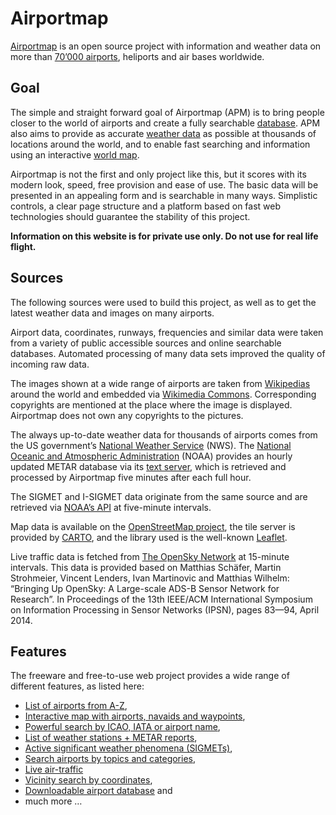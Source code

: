 # Airportmap

[Airportmap](https://airportmap.de) is an open source project with information and weather data on more than [70’000 airports](https://airportmap.de/airports), heliports and air bases worldwide.

## Goal

The simple and straight forward goal of Airportmap (APM) is to bring people closer to the world of airports and create a fully searchable [database](https://airportmap.de/data). APM also aims to provide as accurate [weather data](https://airportmap.de/weather) as possible at thousands of locations around the world, and to enable fast searching and information using an interactive [world map](https://airportmap.de).

Airportmap is not the first and only project like this, but it scores with its modern look, speed, free provision and ease of use. The basic data will be presented in an appealing form and is searchable in many ways. Simplistic controls, a clear page structure and a platform based on fast web technologies should guarantee the stability of this project.

**Information on this website is for private use only. Do not use for real life flight.**

## Sources

The following sources were used to build this project, as well as to get the latest weather data and images on many airports.

Airport data, coordinates, runways, frequencies and similar data were taken from a variety of public accessible sources and online searchable databases. Automated processing of many data sets improved the quality of incoming raw data.

The images shown at a wide range of airports are taken from [Wikipedias](https://wikipedia.org) around the world and embedded via [Wikimedia Commons](https://commons.wikimedia.org). Corresponding copyrights are mentioned at the place where the image is displayed. Airportmap does not own any copyrights to the pictures.

The always up-to-date weather data for thousands of airports comes from the US government’s [National Weather Service](https://www.weather.gov) (NWS). The [National Oceanic and Atmospheric Administration](https://www.aviationweather.gov) (NOAA) provides an hourly updated METAR database via its [text server](https://www.aviationweather.gov/adds/dataserver_current/current/), which is retrieved and processed by Airportmap five minutes after each full hour.

The SIGMET and I-SIGMET data originate from the same source and are retrieved via [NOAA’s API](https://www.aviationweather.gov/help/webservice) at five-minute intervals.

Map data is available on the [OpenStreetMap project](https://www.openstreetmap.org), the tile server is provided by [CARTO](http://basemaps.cartocdn.com), and the library used is the well-known [Leaflet](https://leafletjs.com).

Live traffic data is fetched from [The OpenSky Network](https://opensky-network.org) at 15-minute intervals. This data is provided based on Matthias Schäfer, Martin Strohmeier, Vincent Lenders, Ivan Martinovic and Matthias Wilhelm: “Bringing Up OpenSky: A Large-scale ADS-B Sensor Network for Research”. In Proceedings of the 13th IEEE/ACM International Symposium on Information Processing in Sensor Networks (IPSN), pages 83—94, April 2014.

## Features

The freeware and free-to-use web project provides a wide range of different features, as listed here:

* [List of airports from A-Z](https://airportmap.de/list),
* [Interactive map with airports, navaids and waypoints](https://airportmap.de/map),
* [Powerful search by ICAO, IATA or airport name](https://airportmap.de/search),
* [List of weather stations + METAR reports](https://airportmap.de/weather),
* [Active significant weather phenomena (SIGMETs)](https://airportmap.de/weather/sigmets),
* [Search airports by topics and categories](https://airportmap.de/airports),
* [Live air-traffic](https://airportmap.de/traffic)
* [Vicinity search by coordinates](https://airportmap.de/vicinity),
* [Downloadable airport database](https://airportmap.de/data) and
* much more …
